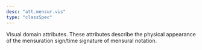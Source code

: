 ```yaml
---
desc: "att.mensur.vis"
type: "classSpec"
---
```


Visual domain attributes. These attributes describe the physical appearance of the
mensuration sign/time signature of mensural notation.